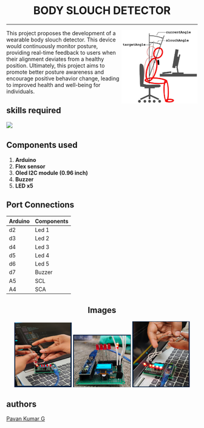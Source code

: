 <h1 align="center">
BODY SLOUCH DETECTOR        
</h1>

***


<p align="left">
<img align="right" alt="Coding" width="200" src="./imgs/posture.jpg">
This project proposes the development of a wearable body slouch detector. This device would continuously monitor posture, providing real-time feedback to users when their alignment deviates from a healthy position. Ultimately, this project aims to promote better posture awareness and encourage positive behavior change, leading to improved health and well-being for individuals.
</p>
<h2 align="left">
skills required
</h2>
<p>
    <img src="https://skillicons.dev/icons?i=arduino,c" />
</p>

## Components used
1. **Arduino** 
2. **Flex sensor**
3. **Oled I2C module (0.96 inch)**
4. **Buzzer**
5. **LED x5**

## Port Connections
| Arduino     | Components     |
| ------------- | ------------- |
| d2 | Led 1 |
| d3 | Led 2 |
| d4 | Led 3 |
| d5 | Led 4 |
| d6 | Led 5 |
| d7 | Buzzer |
| A5 | SCL |
| A4 | SCA |





<h2 align='center'> Images </h2> 
<p align='center'>
<img src='./imgs/img1.png' alt='images' width = 30% >
<img src='./imgs/img2.png' alt='images' width = 30% >
<img src='./imgs/img3.png' alt='images' width = 30% >
</p>

<h2 align = 'left'>
 	authors
</h2>
<a href="https://github.com/pavnkumr0/" > Pavan Kumar G